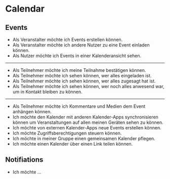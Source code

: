 # Calendar

## Events

* Als Veranstalter möchte ich Events erstellen können.
* Als Veranstalter möchte ich andere Nutzer zu eine Event einladen können.
* Als Nutzer möchte ich Events in einer Kalenderansicht sehen.

----

* Als Teilnehmer möchte ich meine Teilnahme bestätigen können.
* Als Teilnehmer möchte ich sehen können, wer alles eingeladen ist.
* Als Teilnehmer möchte ich sehen können, wer alles zugesagt hat ist.
* Als Teilnehmer möchte ich sehen können, wer noch alles anwesend war, um in Kontakt bleiben zu können.

----

* Als Teilnehmer möchte ich Kommentare und Medien dem Event anhängen können.
* Ich möchte den Kalender mit anderen Kalender-Apps synchronisieren können um Veranstaltungen auf allen meinen Geräten sehen zu können.
* Ich möchte von externen Kalender-Apps neue Events erstellen können.
* Ich möchte Zugriffsberechtigungen steuern können.
* Ich möchte in meiner Gruppe einen gemeinsamen Kalender pflegen.
* Ich möchte einen Kalender über einen Link teilen können.

## Notifiations

* Ich möchte ...



